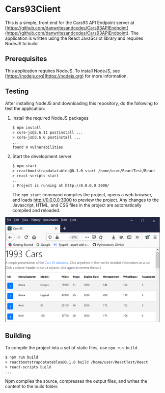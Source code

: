 # Cars93Client

This is a simple, front end for the Cars93 API Endpoint server at [https://github.com/danwritesandcodes/Cars93APIEndpoint](https://github.com/danwritesandcodes/Cars93APIEndpoint). The application is written using the React JavaScript library and requires NodeJS to build.

## Prerequisites

This application requires NodeJS. To install NodeJS, see [https://nodejs.org](https://nodejs.org) for more information.

## Testing

After installing NodeJS and downloading this repository, do the following to test the application:

1. Install the required NodeJS packages

    ```
    $ npm install
    > core-js@2.6.11 postinstall ...
    > core-js@3.6.0 postinstall ...
    ...
    found 0 vulnerabilities
    ```

2. Start the development server

    ```
    $ npm start
    > reactbootstrapdatatables@0.1.0 start /home/user/ReactTest/React
    > react-scripts start
    ...
    : Project is running at http://0.0.0.0:3000/
    ```

    The `npm start` command compiles the project, opens a web browser, and loads http://0.0.0.0:3000 to preview the project. Any changes to the Javascript, HTML, and CSS files in the project are automatically compiled and reloaded.

![Browser](browser.png)

## Building

To compile the project into a set of static files, use `npm run build`.

```
$ npm run build
> reactbootstrapdatatables@0.1.0 build /home/user/ReactTest/React
> react-scripts build
...
```
Npm compiles the source, compresses the output files, and writes the content to the build folder.


